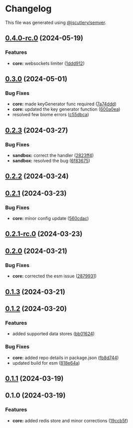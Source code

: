 # Changelog

This file was generated using [@jscutlery/semver](https://github.com/jscutlery/semver).

## [0.4.0-rc.0](https://github.com/rhinobase/hono-rate-limiter/compare/core-0.3.0...core-0.4.0-rc.0) (2024-05-19)


### Features

* **core:** websockets limiter ([1ddd912](https://github.com/rhinobase/hono-rate-limiter/commit/1ddd9127bb1ef29b24d1eb6a027953728ff9239d))

## [0.3.0](https://github.com/rhinobase/hono-rate-limiter/compare/core-0.2.3...core-0.3.0) (2024-05-01)


### Bug Fixes

* **core:** made keyGenerator func required ([7a74ddd](https://github.com/rhinobase/hono-rate-limiter/commit/7a74ddd17b227e9dcf22372ad2cd73200307a28e))
* **core:** updated the key generator function ([600a0ea](https://github.com/rhinobase/hono-rate-limiter/commit/600a0ea3b1b80616470ddeaebffde46303a71869))
* resolved few biome errors ([c55dbca](https://github.com/rhinobase/hono-rate-limiter/commit/c55dbcaab97c69a883c0a0cf23f3efeec9c3ef63))

## [0.2.3](https://github.com/rhinobase/hono-rate-limiter/compare/core-0.2.2...core-0.2.3) (2024-03-27)


### Bug Fixes

* **sandbox:** correct the handler ([2823ff4](https://github.com/rhinobase/hono-rate-limiter/commit/2823ff4e245584ef4bf34ae3938ab687de68e97c))
* **sandbox:** resolved the bug ([6f83675](https://github.com/rhinobase/hono-rate-limiter/commit/6f83675da42128f91004ebb34976074f1e661755))

## [0.2.2](https://github.com/rhinobase/hono-rate-limiter/compare/core-0.2.1...core-0.2.2) (2024-03-24)

## [0.2.1](https://github.com/rhinobase/hono-rate-limiter/compare/core-0.2.1-rc.0...core-0.2.1) (2024-03-23)


### Bug Fixes

* **core:** minor config update ([560cdac](https://github.com/rhinobase/hono-rate-limiter/commit/560cdac4a98cc0ba0ce1c677fbf8ebb8e5b4df3d))

## [0.2.1-rc.0](https://github.com/rhinobase/hono-rate-limiter/compare/core-0.2.0...core-0.2.1-rc.0) (2024-03-23)

## [0.2.0](https://github.com/rhinobase/hono-rate-limiter/compare/core-0.1.3...core-0.2.0) (2024-03-21)


### Bug Fixes

* **core:** corrected the esm issue ([2879931](https://github.com/rhinobase/hono-rate-limiter/commit/287993159c7c310a8dd769b885bd852912be7270))

## [0.1.3](https://github.com/rhinobase/hono-rate-limiter/compare/core-0.1.2...core-0.1.3) (2024-03-21)

## [0.1.2](https://github.com/rhinobase/hono-rate-limiter/compare/core-0.1.1...core-0.1.2) (2024-03-20)


### Features

* added supported data stores ([bb01624](https://github.com/rhinobase/hono-rate-limiter/commit/bb01624511445826ce7ce9c894e33e90ff88358e))


### Bug Fixes

* **core:** added repo details in package.json ([fb8d744](https://github.com/rhinobase/hono-rate-limiter/commit/fb8d74437e950983fd384fd8f4504fee4f7fa231))
* updated build for esm ([818e64a](https://github.com/rhinobase/hono-rate-limiter/commit/818e64a6047539675d73d70084ec7aab28c2b100))

## [0.1.1](https://github.com/rhinobase/hono-rate-limiter/compare/core-0.1.0...core-0.1.1) (2024-03-19)

## 0.1.0 (2024-03-19)


### Features

* **core:** added redis store and minor corrections ([19ccb5f](https://github.com/rhinobase/hono-rate-limiter/commit/19ccb5fd973e183d2ea460366268aedb9d8f5c6e))
